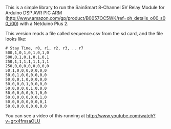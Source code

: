 This is a simple library to run the SainSmart 8-Channel 5V Relay Module for 
Arduino DSP AVR PIC ARM (http://www.amazon.com/gp/product/B0057OC5WK/ref=oh_details_o00_s00_i00)
with a Netduino Plus 2.

This version reads a file called sequence.csv from the sd card, and the file looks like:

~~~
# Stay Time, r0, r1, r2, r3, .. r7
500,1,0,1,0,1,0,1,0
500,0,1,0,1,0,1,0,1
250,1,1,1,1,1,1,1,1
250,0,0,0,0,0,0,0,0
50,1,0,0,0,0,0,0,0
50,0,1,0,0,0,0,0,0
50,0,0,1,0,0,0,0,0
50,0,0,0,1,0,0,0,0
50,0,0,0,0,1,0,0,0
50,0,0,0,0,0,1,0,0
50,0,0,0,0,0,0,1,0
50,0,0,0,0,0,0,0,1
50,0,0,0,0,0,0,0,0
~~~

You can see a video of this running at http://www.youtube.com/watch?v=grx4fmsaOLU